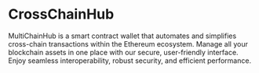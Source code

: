 # CrossChainHub
MultiChainHub is a smart contract wallet that automates and simplifies cross-chain transactions within the Ethereum ecosystem. Manage all your blockchain assets in one place with our secure, user-friendly interface. Enjoy seamless interoperability, robust security, and efficient performance.
